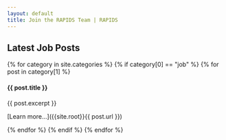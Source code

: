 ```yaml
---
layout: default
title: Join the RAPIDS Team | RAPIDS
---
```


## Latest Job Posts

{% for category in site.categories %}
{% if category[0] == "job" %}
{% for post in category[1] %}
#### {{ post.title }}
{{ post.excerpt }}

[Learn more...]({{site.root}}{{ post.url }})

{% endfor %}
{% endif %}
{% endfor %}
